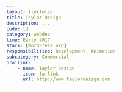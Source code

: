 ```yaml
---
layout: flexfolio
title: Taylor Design
description: ...
code: td
category: webdev
time: Early 2017
stack: [WordPress.org]
responsibilities: Development, Animation
subcategory: Commercial
projlink:
    - name: Taylor Design
      icon: fa-link
      url: http://www.taylordesign.com
---
```

